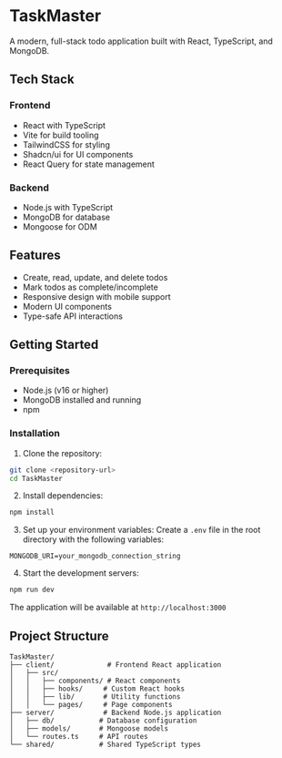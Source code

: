 # TaskMaster

A modern, full-stack todo application built with React, TypeScript, and MongoDB.

## Tech Stack

### Frontend
- React with TypeScript
- Vite for build tooling
- TailwindCSS for styling
- Shadcn/ui for UI components
- React Query for state management

### Backend
- Node.js with TypeScript
- MongoDB for database
- Mongoose for ODM

## Features

- Create, read, update, and delete todos
- Mark todos as complete/incomplete
- Responsive design with mobile support
- Modern UI components
- Type-safe API interactions

## Getting Started

### Prerequisites

- Node.js (v16 or higher)
- MongoDB installed and running
- npm

### Installation

1. Clone the repository:
```bash
git clone <repository-url>
cd TaskMaster
```

2. Install dependencies:
```bash
npm install
```

3. Set up your environment variables:
Create a `.env` file in the root directory with the following variables:
```env
MONGODB_URI=your_mongodb_connection_string
```

4. Start the development servers:


```bash
npm run dev
```

The application will be available at `http://localhost:3000`

## Project Structure

```
TaskMaster/
├── client/             # Frontend React application
│   ├── src/
│   │   ├── components/ # React components
│   │   ├── hooks/     # Custom React hooks
│   │   ├── lib/       # Utility functions
│   │   └── pages/     # Page components
├── server/            # Backend Node.js application
│   ├── db/           # Database configuration
│   ├── models/       # Mongoose models
│   └── routes.ts     # API routes
└── shared/           # Shared TypeScript types
```


